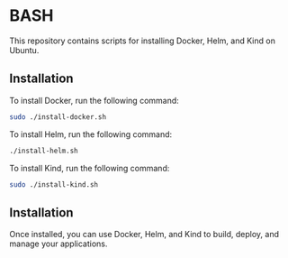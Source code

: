 # BASH

This repository contains scripts for installing Docker, Helm, and Kind on Ubuntu.

## Installation

To install Docker, run the following command:

```bash
sudo ./install-docker.sh
```
To install Helm, run the following command:

```bash
./install-helm.sh
```

To install Kind, run the following command:

```bash
sudo ./install-kind.sh
```

## Installation
Once installed, you can use Docker, Helm, and Kind to build, deploy, and manage your applications.
